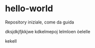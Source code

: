 # hello-world
Repository iniziale, come da guida

dksjdkjfjkkjwe kdkelmepoj
  lelmloen
  òelelle
  
kekell
